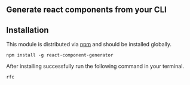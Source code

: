 ## Generate react components from your CLI

## Installation

This module is distributed via [npm](https://www.npmjs.com/) and should be installed globally.

```
npm install -g react-component-generator
```
After installing successfully run the following command  in your terminal.

```
rfc
```


